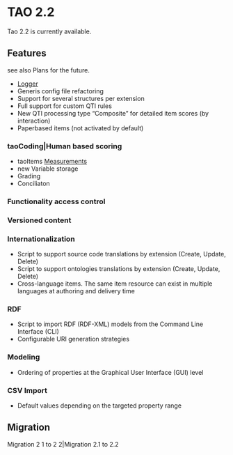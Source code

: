 <!--
parent: 'Past release history'
created_at: '2011-12-02 11:53:53'
updated_at: '2012-07-09 15:47:37'
authors:
    - 'Lionel Lecaque'
tags:
    - 'Past release history'
-->

TAO 2.2
=======

Tao 2.2 is currently available.

Features
--------

see also Plans for the future.

-   [Logger](../documentation-for-core-components/logger.md)
-   Generis config file refactoring
-   Support for several structures per extension
-   Full support for custom QTI rules
-   New QTI processing type “Composite” for detailed item scores (by interaction)
-   Paperbased items (not activated by default)

### taoCoding|Human based scoring

-   taoItems [Measurements](../measurements.md)
-   new Variable storage
-   Grading
-   Conciliaton

### Functionality access control

### Versioned content

### Internationalization

-   Script to support source code translations by extension (Create, Update, Delete)
-   Script to support ontologies translations by extension (Create, Update, Delete)
-   Cross-language items. The same item resource can exist in multiple languages at authoring and delivery time

### RDF

-   Script to import RDF (RDF-XML) models from the Command Line Interface (CLI)
-   Configurable URI generation strategies

### Modeling

-   Ordering of properties at the Graphical User Interface (GUI) level

### CSV Import

-   Default values depending on the targeted property range

Migration
---------

Migration 2 1 to 2 2|Migration 2.1 to 2.2



